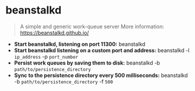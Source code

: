 # beanstalkd
> A simple and generic work-queue server
> More information: <https://beanstalkd.github.io/>
- **Start beanstalkd, listening on port 11300:**
beanstalkd
- **Start beanstalkd listening on a custom port and address:**
beanstalkd -l `ip_address` -p `port_number`
- **Persist work queues by saving them to disk:**
beanstalkd -b `path/to/persistence_directory`
- **Sync to the persistence directory every 500 milliseconds:**
beanstalkd -b `path/to/persistence_directory` -f `500`
